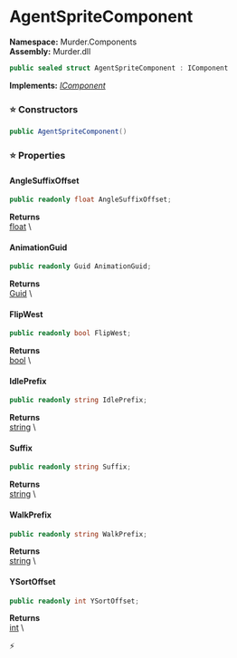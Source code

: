 # AgentSpriteComponent

**Namespace:** Murder.Components \
**Assembly:** Murder.dll

```csharp
public sealed struct AgentSpriteComponent : IComponent
```

**Implements:** _[IComponent](/Bang/Components/IComponent.html)_

### ⭐ Constructors
```csharp
public AgentSpriteComponent()
```

### ⭐ Properties
#### AngleSuffixOffset
```csharp
public readonly float AngleSuffixOffset;
```

**Returns** \
[float](https://learn.microsoft.com/en-us/dotnet/api/System.Single?view=net-7.0) \
#### AnimationGuid
```csharp
public readonly Guid AnimationGuid;
```

**Returns** \
[Guid](https://learn.microsoft.com/en-us/dotnet/api/System.Guid?view=net-7.0) \
#### FlipWest
```csharp
public readonly bool FlipWest;
```

**Returns** \
[bool](https://learn.microsoft.com/en-us/dotnet/api/System.Boolean?view=net-7.0) \
#### IdlePrefix
```csharp
public readonly string IdlePrefix;
```

**Returns** \
[string](https://learn.microsoft.com/en-us/dotnet/api/System.String?view=net-7.0) \
#### Suffix
```csharp
public readonly string Suffix;
```

**Returns** \
[string](https://learn.microsoft.com/en-us/dotnet/api/System.String?view=net-7.0) \
#### WalkPrefix
```csharp
public readonly string WalkPrefix;
```

**Returns** \
[string](https://learn.microsoft.com/en-us/dotnet/api/System.String?view=net-7.0) \
#### YSortOffset
```csharp
public readonly int YSortOffset;
```

**Returns** \
[int](https://learn.microsoft.com/en-us/dotnet/api/System.Int32?view=net-7.0) \


⚡